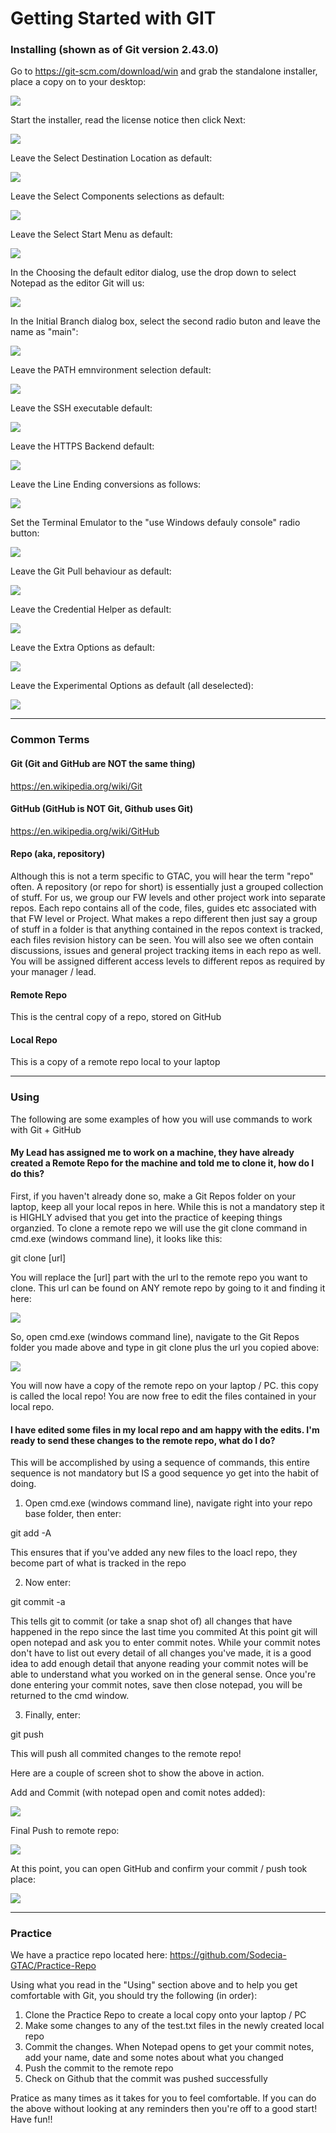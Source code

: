 # Getting Started with GIT


### Installing (shown as of Git version 2.43.0)

Go to https://git-scm.com/download/win and grab the standalone installer, place a copy on to your desktop:

![](./Images/Git/Install/0_Git%20Install%20download.png)

Start the installer, read the license notice then click Next:

![](./Images/Git/Install/1_Git%20Install%20lic%20notice.jpg)

Leave the Select Destination Location as default:

![](./Images/Git/Install/2_Git%20Install%20location.jpg)

Leave the Select Components selections as default:

![](./Images/Git/Install/3_Git%20Install%20select%20components.jpg)

Leave the Select Start Menu as default:

![](./Images/Git/Install/4_Git%20Install%20start%20menu%20folder.jpg)

In the Choosing the default editor dialog, use the drop down to select Notepad as the editor Git will us:

![](./Images/Git/Install/5_Git%20Install%20default%20editor.jpg)

In the Initial Branch dialog box, select the second radio buton and leave the name as "main":

![](./Images/Git/Install/6_Git%20Install%20init%20branch.jpg)

Leave the PATH emnvironment selection default:

![](./Images/Git/Install/7_Git%20Install%20path.jpg)

Leave the SSH executable default:

![](./Images/Git/Install/8_Git%20Install%20ssh%20exe.png)

Leave the HTTPS Backend default:

![](./Images/Git/Install/9_Git%20Install%20https%20backend.png)

Leave the Line Ending conversions as follows:

![](./Images/Git/Install/10_Git%20Install%20line%20ending%20convention.png)

Set the Terminal Emulator to the "use Windows defauly console" radio button:

![](./Images/Git/Install/11_Git%20Install%20terminal%20emulator%20to%20use.png)

Leave the Git Pull behaviour as default:

![](./Images/Git/Install/12_Git%20Install%20git%20pull%20behaviour.png)

Leave the Credential Helper as default:

![](./Images/Git/Install/13_Git%20Install%20credential%20helper.png)

Leave the Extra Options as default:

![](./Images/Git/Install/14_Git%20Install%20extra%20options.png)

Leave the Experimental Options as default (all deselected):

![](./Images/Git/Install/15_Git%20Install%20experimental%20options.png)

---

### Common Terms

#### Git (Git and GitHub are NOT the same thing)
https://en.wikipedia.org/wiki/Git

#### GitHub (GitHub is NOT Git, Github uses Git)
https://en.wikipedia.org/wiki/GitHub

#### Repo (aka, repository)
Although this is not a term specific to GTAC, you will hear the term "repo" often.
A repository (or repo for short) is essentially just a grouped collection of stuff. 
For us, we group our FW levels and other project work into separate repos. Each repo contains all of the code, files, guides etc associated with that FW level or Project.
What makes a repo different then just say a group of stuff in a folder is that anything contained in the repos context is tracked, each files revision history can be seen. 
You will also see we often contain discussions, issues and general project tracking items in each repo as well.
You will be assigned different access levels to different repos as required by your manager / lead.

#### Remote Repo
This is the central copy of a repo, stored on GitHub

#### Local Repo
This is a copy of a remote repo local to your laptop

---

### Using

The following are some examples of how you will use commands to work with Git + GitHub

#### My Lead has assigned me to work on a machine, they have already created a Remote Repo for the machine and told me to clone it, how do I do this?
First, if you haven't already done so, make a Git Repos folder on your laptop, keep all your local repos in here.
While this is not a mandatory step it is HIGHLY advised that you get into the practice of keeping things organzied.
To clone a remote repo we will use the git clone command in cmd.exe (windows command line), it looks like this:

git clone [url]

You will replace the [url] part with the url to the remote repo you want to clone.
This url can be found on ANY remote repo by going to it and finding it here:

![](./Images/Git/Using/Git_Clone_CopyURL.jpg)

So, open cmd.exe (windows command line), navigate to the Git Repos folder you made above and type in git clone plus the url you copied above:

![](./Images/Git/Using/Git_Clone_cmd.jpg)

You will now have a copy of the remote repo on your laptop / PC. this copy is called the local repo!
You are now free to edit the files contained in your local repo.

#### I have edited some files in my local repo and am happy with the edits. I'm ready to send these changes to the remote repo, what do I do?
This will be accomplished by using a sequence of commands, this entire sequence is not mandatory but IS a good sequence yo get into the habit of doing.
1. Open cmd.exe (windows command line), navigate right into your repo base folder, then enter:

git add -A

This ensures that if you've added any new files to the loacl repo, they become part of what is tracked in the repo

2. Now enter:

git commit -a

This tells git to commit (or take a snap shot of) all changes that have happened in the repo since the last time you commited
At this point git will open notepad and ask you to enter commit notes. While your commit notes don't have to list out every detail of all changes you've made, it
is a good idea to add enough detail that anyone reading your commit notes will be able to understand what you worked on in the general sense.
Once you're done entering your commit notes, save then close notepad, you will be returned to the cmd window.

3. Finally, enter:

git push

This will push all commited changes to the remote repo!

Here are a couple of screen shot to show the above in action.

Add and Commit (with notepad open and comit notes added):

![](./Images/Git/Using/Git_Commit_Note.jpg)

Final Push to remote repo:

![](./Images/Git/Using/Git_Push.jpg)


At this point, you can open GitHub and confirm your commit / push took place:

![](./Images/Git/Using/GitHub_CommitNote.jpg)


---

### Practice
We have a practice repo located here: https://github.com/Sodecia-GTAC/Practice-Repo


Using what you read in the "Using" section above and to help you get comfortable with Git, you should try the following (in order):

1. Clone the Practice Repo to create a local copy onto your laptop / PC
2. Make some changes to any of the test.txt files in the newly created local repo
3. Commit the changes. When Notepad opens to get your commit notes, add your name, date and some notes about what you changed
4. Push the commit to the remote repo
5. Check on Github that the commit was pushed successfully

Pratice as many times as it takes for you to feel comfortable. If you can do the above without looking at any reminders then you're off to a good start!
Have fun!!